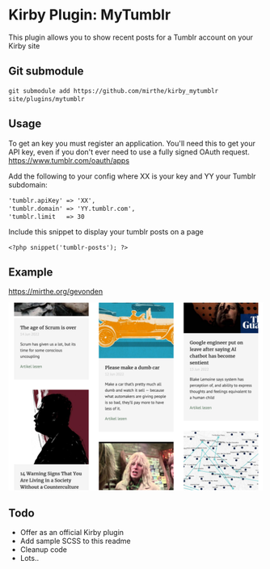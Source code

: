 # Kirby Plugin: MyTumblr

This plugin allows you to show recent posts for a Tumblr account on your Kirby site

## Git submodule

```
git submodule add https://github.com/mirthe/kirby_mytumblr site/plugins/mytumblr
```

## Usage

To get an key you must register an application.
You'll need this to get your API key, even if you don't ever need to use a fully signed OAuth request.
https://www.tumblr.com/oauth/apps

Add the following to your config where XX is your key and YY your Tumblr subdomain:

    'tumblr.apiKey' => 'XX',
    'tumblr.domain' => 'YY.tumblr.com',
    'tumblr.limit   => 30

Include this snippet to display your tumblr posts on a page

    <?php snippet('tumblr-posts'); ?>

## Example 

https://mirthe.org/gevonden

<img src="example.png" alt="Example">

## Todo

- Offer as an official Kirby plugin
- Add sample SCSS to this readme
- Cleanup code
- Lots..
